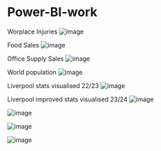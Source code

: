 # Power-BI-work
Worplace Injuries 
![image](https://github.com/Minhaz000555/Power-BI-work/assets/128938912/718a9025-0958-4f07-b79b-eac6bc59b9b7)

Food Sales
![image](https://github.com/Minhaz000555/Power-BI-work/assets/128938912/79a93fed-8150-4767-ba89-87ceeec31c9f)

Office Supply Sales
![image](https://github.com/Minhaz000555/Power-BI-work/assets/128938912/20263020-9ff4-4c65-acd2-f91d3d13ad61)

World population
![image](https://github.com/Minhaz000555/Power-BI-work/assets/128938912/3d49b611-eea5-48e3-92c3-6ba3fc753f7d)

Liverpool stats visualised 22/23
![image](https://github.com/Minhaz000555/Power-BI-work/assets/128938912/295709b6-88a0-4425-9a9f-5289fd198e8b)

Liverpool improved stats visualised 23/24 
![image](https://github.com/Minhaz000555/Power-BI-work/assets/128938912/3214c258-0f95-4610-8074-113059bb0137)

![image](https://github.com/Minhaz000555/Power-BI-work/assets/128938912/e62473b2-3fe5-4237-bc39-c593fa383de8)

![image](https://github.com/Minhaz000555/Power-BI-work/assets/128938912/9ff470d5-e62f-4c1c-ab43-f6439c41a438)

![image](https://github.com/Minhaz000555/Power-BI-work/assets/128938912/6dc9a37b-8e87-482d-9510-ad1439eff2c6)
